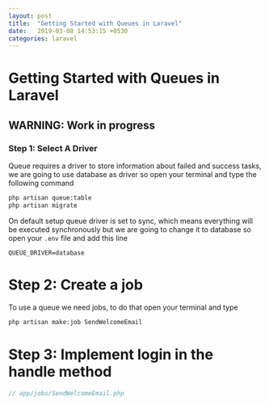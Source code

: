 ```yaml
---
layout: post
title:  "Getting Started with Queues in Laravel"
date:   2019-03-08 14:53:15 +0530
categories: laravel
---
```


# Getting Started with Queues in Laravel
## WARNING: Work in progress

### Step 1: Select A Driver

Queue requires a driver to store information about failed and success tasks, we are going to use database as driver so open your terminal and type the following command

```bash
php artisan queue:table
php artisan migrate
```

On default setup queue driver is set to sync, which means everything will be executed synchronously but we are going to change it to database so open your `.env` file and add this line

```
QUEUE_DRIVER=database
```

# Step 2: Create a job

To use a queue we need jobs, to do that open your terminal and type

```bash
php artisan make:job SendWelcomeEmail
```

# Step 3: Implement login in the handle method

```php
// app/jobs/SendWelcomeEmail.php


````